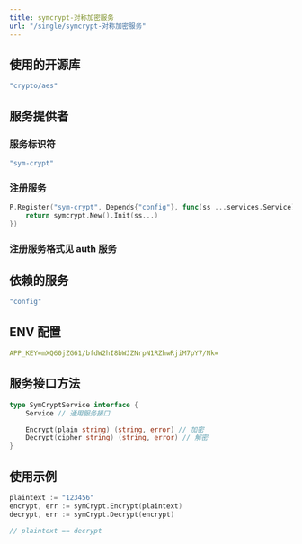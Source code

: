 ```yaml
---
title: symcrypt-对称加密服务
url: "/single/symcrypt-对称加密服务"
---
```


## 使用的开源库

```yaml
"crypto/aes"
```

## 服务提供者

### 服务标识符

```yaml
"sym-crypt"
```

### 注册服务

```go
P.Register("sym-crypt", Depends{"config"}, func(ss ...services.Service) services.Service {
    return symcrypt.New().Init(ss...)
})
```

### 注册服务格式见 auth 服务

## 依赖的服务

```yaml
"config"
```

## ENV 配置

```yaml
APP_KEY=mXQ60jZG61/bfdW2hI8bWJZNrpN1RZhwRjiM7pY7/Nk=
```

## 服务接口方法

```go
type SymCryptService interface {
    Service // 通用服务接口

    Encrypt(plain string) (string, error) // 加密
    Decrypt(cipher string) (string, error) // 解密
}
```



## 使用示例

```go
plaintext := "123456"
encrypt, err := symCrypt.Encrypt(plaintext)
decrypt, err := symCrypt.Decrypt(encrypt)

// plaintext == decrypt
```
